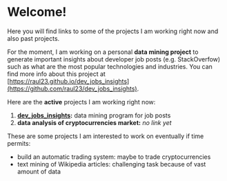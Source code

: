 # Welcome!

Here you will find links to some of the projects I am working right now and
also past projects.

For the moment, I am working on a personal **data mining project** to generate
important insights about developer job posts (e.g. StackOverfow) such as what are
the most popular technologies and industries. You can find more info about this
project at  [https://raul23.github.io/dev_jobs_insights](https://github.com/raul23/dev_jobs_insights).

Here are the **active** projects I am working right now:
1. **[dev_jobs_insights](https://github.com/raul23/dev_jobs_insights):** data mining
program for job posts
2. **data analysis of cryptocurrencies market:** *no link yet*

These are some projects I am interested to work on eventually if time permits:
- build an automatic trading system: maybe to trade cryptocurrencies
- text mining of Wikipedia articles: challenging task because of vast
amount of data

<!--Also, you can also check out my blog at TODO: add URL where I talk about 
anything programming related (though I focus more on machine 
learning/data mining in python) TODO: add as a note in the bottom-->
